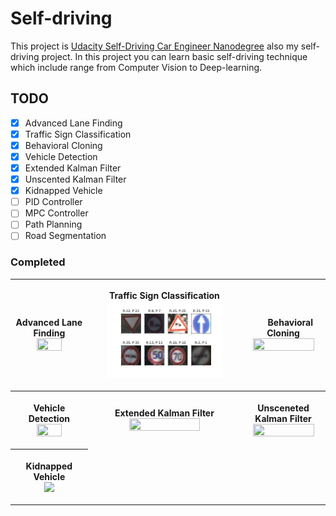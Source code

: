 # Self-driving
This project is [Udacity Self-Driving Car Engineer Nanodegree](https://www.udacity.com/course/self-driving-car-engineer-nanodegree--nd013) also my self-driving project. In this project you can learn basic self-driving technique which include range from Computer Vision to Deep-learning.

## TODO
- [x] Advanced Lane Finding
- [x] Traffic Sign Classification
- [x] Behavioral Cloning
- [x] Vehicle Detection
- [x] Extended Kalman Filter
- [x] Unscented Kalman Filter
- [x] Kidnapped Vehicle
- [ ] PID Controller
- [ ] MPC Controller
- [ ] Path Planning
- [ ] Road Segmentation

### Completed
<table>
  <tr>
    <th>
      <p align='center'>
        Advanced Lane Finding<br/>  
        <img src='./project_1_advanced_lane_finding/output/result.gif' width='60%' height='60%' />
      </p>
    </th>
    <th>
      <p align='center'>
        Traffic Sign Classification<br/>  
        <img src='./project_2_traffic_sign_classification/output/result.jpg' width='80%' height='80%' />
      </p>
    </th>
    <th>
      <p align='center'>
        Behavioral Cloning<br/>  
        <img src='https://img.youtube.com/vi/PHCyVSBeOyU/0.jpg' width='90%' height='90%' href='https://www.youtube.com/watch?v=PHCyVSBeOyU' />
      </p>
    </th>
  </tr>
  <tr>
    <th>
      <p align='center'>
        Vehicle Detection<br/>
        <img src='./project_4_vehicle_detection/ssd/output/result.gif' width='60%' height='60%' />
      </p>
    </th>
    <th>
      <p align='center'>
        Extended Kalman Filter<br/>  
        <img src='./project_5_extended_kalman_filter/output_img/demo_dataset2.gif' width='70%' height='70%' />
      </p>
    </th>
    <th>
      <p align='center'>
        Unsceneted Kalman Filter<br/>
        <img src='./project_6_unscented_kalman_filter/output_img/dataset_1.gif' width='90%' height='90%' />
      </p>
    </th>
  </tr>
  <tr>
    <th>
      <p align='center'>
        Kidnapped Vehicle<br/>
        <img src='./project_7_kidnapped_vehicle/output_img/demo.gif' />
      </p>
    </th>
  </tr>
</table>





